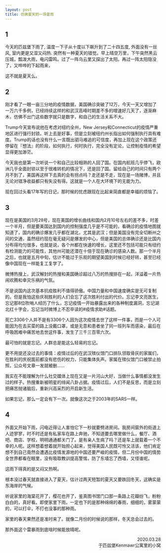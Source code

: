 ```yaml
---
layout: post
title: 仿佛夏天的一场雷雨
---
```




## 1

今天的匹兹堡下雨了,  温度一下子从十度以下飙升到了二十四五度,  外面没有一丝风,  室内更是又湿又闷热.  突然有一种夏天的错觉。早上晴空万里，下午突然黑云压城，瓢泼大雨，电闪雷鸣。过了一阵乌云里又探出了太阳。再过一阵太阳隐没了，又哗哗的下起雨来，

这不就是夏天么。

## 2

刚才看了一眼一亩三分地的疫情数据，美国确诊突破了12万，今天一天又增加了一万六千多例，已经持续这样的和武汉高峰时期差不多的增速好几天了，逐渐麻木，仿佛不出门这些数字就只是数字，和自己的生活关系不大。

Trump今天宣布说他在考虑对纽约全州，New Jersey和Connecticut的疫情严重地区进行强行封锁。听上去是好事，但是立刻被纽约州长指出如何强制执行具有难度。Trump的话也没有什么一言既出驷马难追的可信度，再加上现在这个政策还停留在『想法』的阶段，如何执行，何时执行，完全没有定论，让控制疫情的希望显得更加渺茫。

今天我也是第一次听说一个和自己比较相熟的人回了国。在国内航班几乎停飞，欧洲几乎全面封锁以至于很难转机的情况下，还是回了国。留给自己的时间只有两个月不到了，美国再这样下去真的会有拐点吗？走还是不走，现在是一场赌博，并且无论对错净收益都只有失没有得。这就是一个人在大环境下的无能为力。

现在回过头看17年写的日记，那时候的忧虑跟现在比起来简直都是幸福的烦恼了。



## 3

现在是美国的3月28号，现在美国的增长曲线和国内2月10号左右的差不多，时差一个半月，但是要美国达到国内的控制强度几乎是不可能的，看确诊的疫情地图就知道了，国内的确诊爆发几乎都在湖北，尤其是武汉；但是美国没有完全切断州之间的交通，虽然纽约现在毫无疑问是爆发的中心，但是美国的总体确诊还是比国内分布得均匀很多，也就是说，各个州都在快速的增长，这里还不包括可能只有纽约有检测能力的可能性，其他州可能还潜在十倍于现在确诊的感染人数。那一个半月之后，也就是五月中旬，估计不能过于乐观的期望美国到时候已经好转，甚至已经像中国现在一样能复工复学了。

微博热搜上，武汉解封的热搜和美国确诊超过八万的热搜排在一起，洋溢着一片热闹欢腾和幸灾乐祸的气氛。

不是说国内这次基本抗疫胜利不值得骄傲。中国力量和中国速度确实是无可复制的。但是我怕这些庆祝胜利的人们会忘了这次胜利付出的代价。忘记李文亮医生，忘记那8位吹哨人经历了什么，忘记疫情一开始暴露出来的各种制度漏洞，忘记湖北红十字会，忘记当时微博上不忍卒读的#疫情求助#话题。

死亡3306个人并不是有3306个人因为这次疫情去世了这样一件事，而是一个人可能因为在去买菜的路上没戴口罩，或是无意和患者坐了同一班列车而感染，最后在呼吸困难中痛苦地去世这件事，发生了三千三百零六次。

最可怕的就是忘记。人群总是能这么轻易的忘记。

更不用提还没过去的事情：疫情过后的在武汉殡仪馆门口排队领取骨灰的家属们，在胜利的庆祝面前都没有悲伤的权力，只能集体失声。家属在殡仪馆门口被禁止拍照，公众号文章一发就被删......

我实在不能理解为什么社交媒体上现在又是一片河山大好，当做什么事情都没发生过的样子。热搜重新被明星的绯闻八卦占据。疫情过后，人们不是反思，而是立刻把痛苦抛诸脑后，重新兴高采烈的开启新生活。

如果忘记，那么一定会有下一次。就像这次之于2003年的SARS一样。



## 4

外面又开始下雨，闪电近得让人害怕它下一秒就要劈进房间。我房间窗外的街道上人迹寥寥，时不时还是有私家车在路上奔驰，不知道要去哪里做什么，餐厅、酒吧、商店、学校，明明通通都关门了。是有亲人生病了吗？还是车上就载着一个不幸的人呢。这样想着想着就开始担心起来，觉得美国人民既可怜又活该，他们肯定想不到自己竟然会遭遇比疫情发源地的中国还要严峻的疫情，但二月份中国的情势全世界都看在眼里，没有吸取教训提高警惕，防了东墙忘了西墙，又怪谁呢。

这雨下得真的是又闷又热啊。

根本没过春天就直接进入了夏天，估计过两天短暂的夏天又要跌回冬天，这确实是东海岸的气候。

听说家里的海棠花开了，樱花也开了，鉴真图书馆门口那一条路上花瓣纷飞，粉粉白白的，真好看。即使家里下雨，一定也下的是那种绵绵的春雨，细细的，雾蒙蒙的，可以打伞，不打也没事的那种雨。

家里的春天果然还是准时来了。就像二月份的时候说的那样，冬天总会过去的。

那外面这个雷暴雨到底啥时候能放晴呢。



<div style="text-align: right"> 2020.03.28</div>
<div style="text-align: right">于匹兹堡Kenmawr公寓里的小窝</div>


